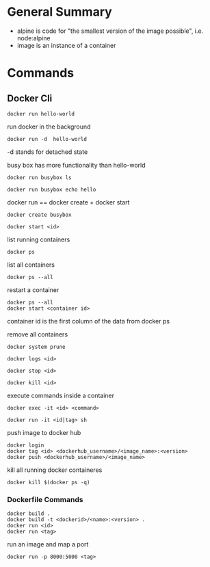 # General Summary
* alpine is code for "the smallest version of the image possible", i.e. node:alpine
* image is an instance of a container

# Commands

## Docker Cli
```docker run hello-world```

run docker in the background

`docker run -d  hello-world`

-d stands for detached state

busy box has more functionality than hello-world

```docker run busybox ls```

```docker run busybox echo hello```


docker run == docker create + docker start

`docker create busybox`

`docker start <id>`

list running containers

`docker ps`

list all containers

`docker ps --all`

restart a container 

```
docker ps --all
docker start <container id>
```
container id is the first column of the data from docker ps

remove all containers 

`docker system prune`

`docker logs <id>`

`docker stop <id>`

`docker kill <id>`

execute commands inside a container

`docker exec -it <id> <command>`

`docker run -it <id|tag> sh`

push image to docker hub
```
docker login
docker tag <id> <dockerhub_username>/<image_name>:<version>
docker push <dockerhub_username>/<image_name>

```

kill all running docker containeres

`docker kill $(docker ps -q)`

### Dockerfile Commands
```
docker build .
docker build -t <dockerid>/<name>:<version> .
docker run <id>
docker run <tag>
```
run an image and map a port

`docker run -p 8000:5000 <tag>`


